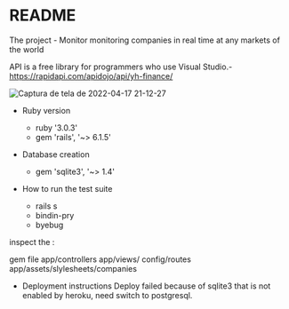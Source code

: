 # README

The project - Monitor monitoring companies in real time at any markets of the world 

API is a free library for programmers who use Visual Studio.- https://rapidapi.com/apidojo/api/yh-finance/

![Captura de tela de 2022-04-17 21-12-27](https://user-images.githubusercontent.com/83990871/163737731-32188e94-4409-4247-88ee-a818286ce86b.png)

* Ruby version
  * ruby '3.0.3'
  * gem 'rails', '~> 6.1.5'

* Database creation
  * gem 'sqlite3', '~> 1.4'

* How to run the test suite
  * rails s
  * bindin-pry
  * byebug


inspect the : 

gem file
app/controllers
app/views/
config/routes
app/assets/slylesheets/companies

* Deployment instructions
Deploy failed because of sqlite3 that is not enabled by heroku, need switch to postgresql.
